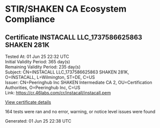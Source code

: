 # STIR/SHAKEN CA Ecosystem Compliance

## Certificate INSTACALL LLC_1737586625863 SHAKEN 281K

Tested At: 01 Jun 25 22:32 UTC\
Initial Validity Period: 365 day(s)\
Remaining Validity Period: 235 day(s)\
Subject: CN=INSTACALL LLC_1737586625863 SHAKEN 281K, O=INSTACALL, L=Wilmington, ST=DE, C=US\
Issuer: CN=Peeringhub Inc SHAKEN Intermediate CA 2, OU=Certification Authorities, O=Peeringhub Inc, C=US\
Link: https://cr.46labs.com/cr/instacall/instacall.pem

[View certificate details](https://x509.io/?cert=MIIDLTCCAtOgAwIBAgIQRlaUsgI76Pc11A1kKmqDlzAKBggqhkjOPQQDAjB8MQswCQYDVQQGEwJVUzEXMBUGA1UECgwOUGVlcmluZ2h1YiBJbmMxIjAgBgNVBAsMGUNlcnRpZmljYXRpb24gQXV0aG9yaXRpZXMxMDAuBgNVBAMMJ1BlZXJpbmdodWIgSW5jIFNIQUtFTiBJbnRlcm1lZGlhdGUgQ0EgMjAeFw0yNTAxMjIyMjU3MDVaFw0yNjAxMjIxOTExMjNaMHUxCzAJBgNVBAYTAlVTMQswCQYDVQQIDAJERTETMBEGA1UEBwwKV2lsbWluZ3RvbjESMBAGA1UECgwJSU5TVEFDQUxMMTAwLgYDVQQDDCdJTlNUQUNBTEwgTExDXzE3Mzc1ODY2MjU4NjMgU0hBS0VOIDI4MUswWTATBgcqhkjOPQIBBggqhkjOPQMBBwNCAATlkuOu0E%2BJ8Z9RVQMqemScqN9gNYwWHfBEDgE30gp3lzlaSrTYJKTbhZhVf2DhOXbgU1LtYEUzUG9bmAYbOb7Ro4IBPDCCATgwDgYDVR0PAQH%2FBAQDAgeAMAwGA1UdEwEB%2FwQCMAAwHQYDVR0OBBYEFDUZV3ZsqhI9QbhWR2sDPLggEhFYMB8GA1UdIwQYMBaAFK6hc1GIKVcRygyp9LEKbk64S00HMBcGA1UdIAQQMA4wDAYKYIZIAYb%2FCQEBBDAWBggrBgEFBQcBGgQKMAigBhYEMjgxSzCBpgYDVR0fBIGeMIGbMIGYoDqgOIY2aHR0cHM6Ly9hdXRoZW50aWNhdGUtYXBpLmljb25lY3Rpdi5jb20vZG93bmxvYWQvdjEvY3JsolqkWDBWMRQwEgYDVQQHDAtCcmlkZ2V3YXRlcjELMAkGA1UECAwCTkoxEzARBgNVBAMMClNUSS1QQSBDUkwxCzAJBgNVBAYTAlVTMQ8wDQYDVQQKDAZTVEktUEEwCgYIKoZIzj0EAwIDSAAwRQIgE15uFTQscTeH0ycyHMjX2iHgUiOkZITB1CW2ukeqrd0CIQD%2FY9GO1hsVt4Ru5NpTM6%2FO6XFkwjuSoNQRqmEMfpZg5g%3D%3D)

164 tests were ran and no error, warning, or notice level issues were found


Generated: 01 Jun 25 22:38 UTC